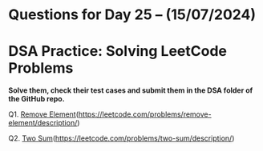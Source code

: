 # Questions for Day 25 – (15/07/2024)
# DSA Practice: Solving LeetCode Problems


**Solve them, check their test cases and submit them in the DSA folder of the GitHub repo.**

Q1. [Remove Element]([https://leetcode.com/problems/remove-element/description/])(https://leetcode.com/problems/remove-element/description/)

Q2. [Two Sum]([https://leetcode.com/problems/two-sum/description/])(https://leetcode.com/problems/two-sum/description/)
